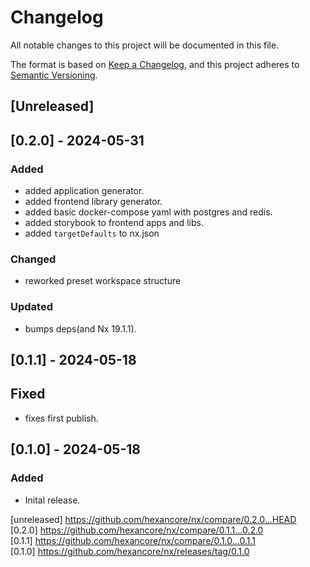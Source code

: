 # Changelog

All notable changes to this project will be documented in this file.

The format is based on [Keep a Changelog](https://keepachangelog.com/en/1.0.0/),
and this project adheres to [Semantic Versioning](https://semver.org/spec/v2.0.0.html).

## [Unreleased]

## [0.2.0] - 2024-05-31

### Added

- added application generator.
- added frontend library generator.
- added basic docker-compose yaml with postgres and redis.
- added storybook to frontend apps and libs.
- added `targetDefaults` to nx.json

### Changed

- reworked preset workspace structure

### Updated

- bumps deps(and Nx 19.1.1).

## [0.1.1] - 2024-05-18

## Fixed

- fixes first publish.

## [0.1.0] - 2024-05-18

### Added

- Inital release.

[unreleased] https://github.com/hexancore/nx/compare/0.2.0...HEAD   
[0.2.0] https://github.com/hexancore/nx/compare/0.1.1...0.2.0   
[0.1.1] https://github.com/hexancore/nx/compare/0.1.0...0.1.1   
[0.1.0] https://github.com/hexancore/nx/releases/tag/0.1.0   
